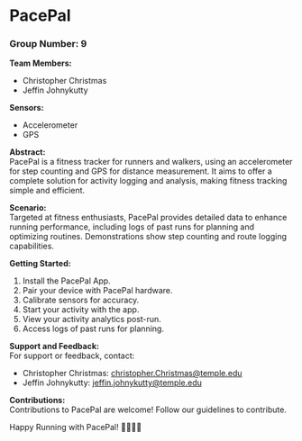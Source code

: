 # PacePal

### Group Number: 9

**Team Members:**
- Christopher Christmas
- Jeffin Johnykutty

**Sensors:**
- Accelerometer
- GPS

**Abstract:**  
PacePal is a fitness tracker for runners and walkers, using an accelerometer for step counting and GPS for distance measurement. It aims to offer a complete solution for activity logging and analysis, making fitness tracking simple and efficient.

**Scenario:**  
Targeted at fitness enthusiasts, PacePal provides detailed data to enhance running performance, including logs of past runs for planning and optimizing routines. Demonstrations show step counting and route logging capabilities.

**Getting Started:**
1. Install the PacePal App.
2. Pair your device with PacePal hardware.
3. Calibrate sensors for accuracy.
4. Start your activity with the app.
5. View your activity analytics post-run.
6. Access logs of past runs for planning.

**Support and Feedback:**  
For support or feedback, contact:
- Christopher Christmas: christopher.Christmas@temple.edu
- Jeffin Johnykutty: jeffin.johnykutty@temple.edu

**Contributions:**  
Contributions to PacePal are welcome! Follow our guidelines to contribute.

Happy Running with PacePal! 🏃‍♂️🏃‍♀️
